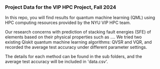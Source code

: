 ### Project Data for the VIP HPC Project, Fall 2024
In this repo, you will find results for quantum machine learning (QML) using HPC computing resources provided by the NYU VIP HPC team.

Our research concerns with prediction of stacking fault energies (SFE) of elements based on their physical properties such as .... We tried two existing Qiskit quantum machine learning algorithms: QVSR and VQR, and recorded the average test accuracy under different parameter settings. 

The details for each method can be found in the sub folders, and the average test accuracy will be included in 'data.csv'.

